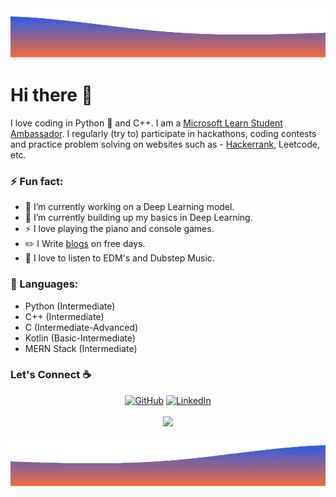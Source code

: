 <div align="center">
	<img src="./Wave_Headers.png" width="1200px" height="80px"/>
</div>

# Hi there 👋

I love coding in Python :snake: and C++. I am a [Microsoft Learn Student Ambassador](https://studentambassadors.microsoft.com/en-US/profile/157076). I regularly (try to) participate in hackathons, coding contests and practice problem solving on websites such as - [Hackerrank](https://www.hackerrank.com/mkbiswas_784), Leetcode, etc.

### ⚡ Fun fact:

- 🔭 I’m currently working on a Deep Learning model.
- 🌱 I’m currently building up my basics in Deep Learning.
- ⚡ I love playing the piano and console games.
- :pencil2: I Write [blogs](https://marvelous-khapse-869e73.netlify.app/blog/) on free days.
- :musical_note: I love to listen to EDM's and Dubstep Music.

 ### 🧰 Languages:

- Python (Intermediate)         
- C++ (Intermediate)
- C (Intermediate-Advanced)
- Kotlin (Basic-Intermediate)
- MERN Stack (Intermediate)

### Let's Connect :coffee:
<p align="center">
	<a href="https://github.com/manab-kb"><img src="https://img.icons8.com/bubbles/50/000000/github.png" alt="GitHub"/></a>
	<a href="https://www.linkedin.com/in/manabkb"><img src="https://img.icons8.com/bubbles/50/000000/linkedin.png" alt="LinkedIn"/></a>
	<br/><br/>
	<img src="https://github-readme-stats.vercel.app/api?username=manab-kb&show_icons=true&theme=tokyonight" />
</p>

<div align="center">
	<img src="./Wave_Bottom.png" width="1200px" height="80px"/>
</div>
